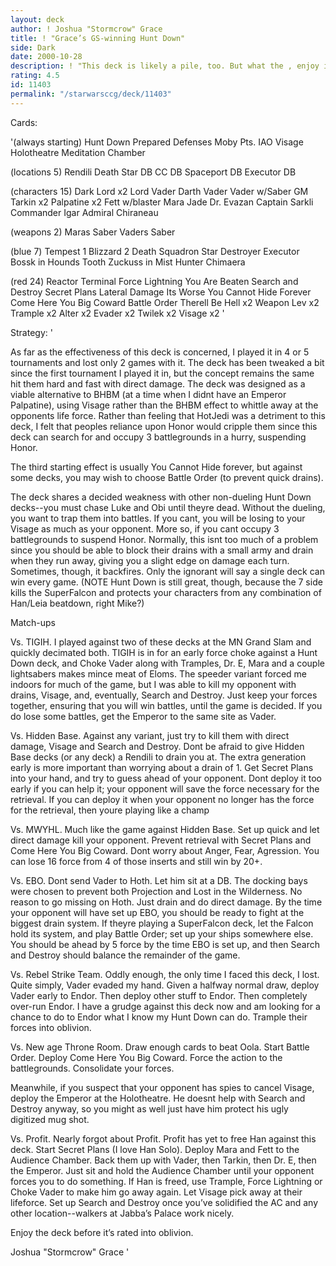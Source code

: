 ```yaml
---
layout: deck
author: ! Joshua "Stormcrow" Grace
title: ! "Grace’s GS-winning Hunt Down"
side: Dark
date: 2000-10-28
description: ! "This deck is likely a pile, too. But what the , enjoy it. I didn’t keep close tabs on the record, but through 4 or 5 tournaments, it’s only lost 2 games. Oh, and it won the MN Grand Slam."
rating: 4.5
id: 11403
permalink: "/starwarsccg/deck/11403"
---
```

Cards: 

'(always starting)
Hunt Down
Prepared Defenses
Moby Pts.
IAO
Visage
Holotheatre
Meditation Chamber

(locations 5)
Rendili
Death Star DB
CC DB
Spaceport DB
Executor DB

(characters 15)
Dark Lord x2
Lord Vader
Darth Vader
Vader w/Saber
GM Tarkin x2
Palpatine x2
Fett w/blaster
Mara Jade
Dr. Evazan
Captain Sarkli
Commander Igar
Admiral Chiraneau

(weapons 2)
Maras Saber
Vaders Saber

(blue 7)
Tempest 1
Blizzard 2
Death Squadron Star Destroyer
Executor
Bossk in Hounds Tooth
Zuckuss in Mist Hunter
Chimaera

(red 24)
Reactor Terminal
Force Lightning
You Are Beaten
Search and Destroy
Secret Plans
Lateral Damage
Its Worse
You Cannot Hide Forever
Come Here You Big Coward
Battle Order
Therell Be Hell x2
Weapon Lev x2
Trample x2
Alter x2
Evader x2
Twilek x2
Visage x2
'

Strategy: '

As far as the effectiveness of this deck is concerned, I played it in 4 or 5 tournaments and lost only 2 games with it. The deck has been tweaked a bit since the first tournament I played it in, but the concept remains the same hit them hard and fast with direct damage. The deck was designed as a viable alternative to BHBM (at a time when I didnt have an Emperor Palpatine), using Visage rather than the BHBM effect to whittle away at the opponents life force. Rather than feeling that HotJedi was a detriment to this deck, I felt that peoples reliance upon Honor would cripple them since this deck can search for
and occupy 3 battlegrounds in a hurry, suspending Honor.

The third starting effect is usually You Cannot Hide forever, but against some decks, you may wish to choose Battle Order (to prevent quick drains).

The deck shares a decided weakness with other non-dueling Hunt Down decks--you must chase Luke and Obi until theyre dead. Without the dueling, you
want to trap them into battles. If you cant, you will be losing to your Visage as much as your opponent. More so, if you cant occupy 3 battlegrounds to suspend Honor. Normally, this isnt too much of a problem since you should be able to block their drains with a small army and
drain when they run away, giving you a slight edge on damage each turn. Sometimes, though, it backfires. Only the ignorant will say a single deck can win every game. (NOTE Hunt Down is still great, though, because the 7 side kills the SuperFalcon and protects your characters from any combination of Han/Leia beatdown, right Mike?)

Match-ups

Vs. TIGIH. I played against two of these decks at the MN Grand Slam and quickly decimated both. TIGIH is in for an early force choke against a Hunt Down deck, and Choke Vader along with Tramples, Dr. E, Mara and a couple lightsabers makes mince meat of Eloms. The speeder variant forced me indoors for much of the game, but I was
able to kill my opponent with drains, Visage, and,
eventually, Search and Destroy. Just keep your forces together, ensuring that you will win battles, until the game is decided. If you do lose some battles, get the Emperor to the same site as Vader.

Vs. Hidden Base. Against any variant, just try to kill them with direct damage, Visage and Search and Destroy. Dont be afraid to give Hidden Base decks (or any deck) a Rendili to drain you at. The extra generation early is more important than worrying about a drain of 1. Get Secret Plans into your hand, and try to guess ahead of your
opponent. Dont deploy it too early if you can help it; your opponent will save the force necessary for the retrieval. If you can deploy it when your opponent no longer has the force for the retrieval, then youre playing like a champ

Vs. MWYHL. Much like the game against Hidden Base.
Set up quick and let direct damage kill your opponent. Prevent retrieval with Secret Plans and Come Here You Big Coward. Dont worry about Anger, Fear, Agression. You can lose 16 force from 4 of those inserts and still win by 20+.

Vs. EBO. Dont send Vader to Hoth. Let him sit at a DB. The docking bays were chosen to prevent both Projection and Lost in the Wilderness. No reason to go missing on Hoth. Just drain and do direct damage. By the time your opponent will have set up EBO, you should be ready to fight at the biggest drain system. If theyre playing a
SuperFalcon deck, let the Falcon hold its system, and play Battle Order; set up your ships somewhere else. You should be ahead by 5 force by the time EBO is set up, and then Search and Destroy should balance the remainder of the
game.

Vs. Rebel Strike Team. Oddly enough, the only time I faced this deck, I lost. Quite simply, Vader evaded my hand. Given a halfway normal draw, deploy Vader early to Endor. Then deploy other stuff to Endor. Then completely over-run Endor. I have a grudge against this deck now and
am looking for a chance to do to Endor what I know my Hunt Down can do. Trample their forces into oblivion.

Vs. New age Throne Room. Draw enough cards to beat
Oola. Start Battle Order. Deploy Come Here You Big
Coward. Force the action to the battlegrounds. Consolidate your forces.

Meanwhile, if you suspect that your opponent has spies to cancel Visage, deploy the Emperor at the Holotheatre. He doesnt help with Search and Destroy anyway, so you might as well just have him protect his ugly digitized mug shot.

Vs. Profit. Nearly forgot about Profit. Profit has yet to free Han against this deck. Start Secret Plans (I love Han Solo). Deploy Mara and Fett to the Audience Chamber. Back them up with Vader, then Tarkin, then Dr. E, then the Emperor. Just sit and hold the Audience Chamber until your opponent forces you to do something. If Han is freed, use Trample, Force Lightning or Choke Vader to make him go away again. Let Visage pick away at their lifeforce. Set up Search and Destroy once you’ve solidified the AC and any other location--walkers at Jabba’s Palace work nicely.

Enjoy the deck before it’s rated into oblivion.

Joshua "Stormcrow" Grace '
